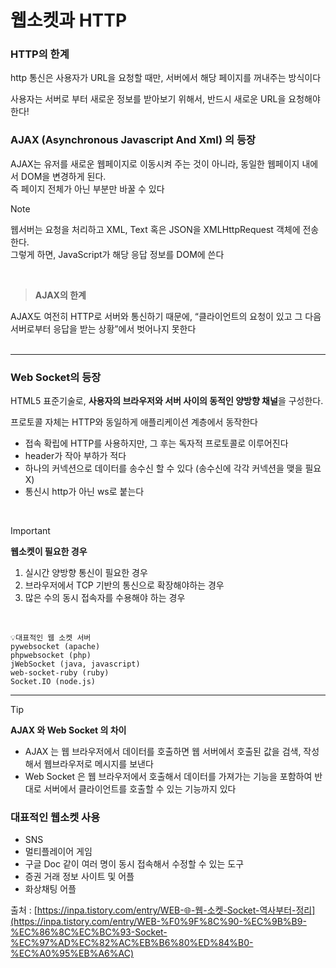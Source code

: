 # 웹소켓과 HTTP

### HTTP의 한계

http 통신은 사용자가 URL을 요청할 때만, 서버에서 해당 페이지를 꺼내주는 방식이다

사용자는 서버로 부터 새로운 정보를 받아보기 위해서, 반드시 새로운 URL을 요청해야한다!

### AJAX (Asynchronous Javascript And Xml) 의 등장

AJAX는 유저를 새로운 웹페이지로 이동시켜 주는 것이 아니라, 동일한 웹페이지 내에서 DOM을 변경하게 된다.<br/> 즉 페이지 전체가 아닌 부분만 바꿀 수 있다

> [!NOTE]
> 웹서버는 요청을 처리하고 XML, Text 혹은 JSON을 XMLHttpRequest 객체에 전송한다.<br/>그렇게 하면, JavaScript가 해당 응답 정보를 DOM에 쓴다

<br/>

> **AJAX의 한계**

AJAX도 여전히 HTTP로 서버와 통신하기 때문에, “클라이언트의 요청이 있고 그 다음 서버로부터 응답을 받는 상황”에서 벗어나지 못한다<br/><br/>

---

### Web Socket의 등장

HTML5 표준기술로, **사용자의 브라우저와 서버 사이의 동적인 양방향 채널**을 구성한다.

프로토콜 자체는 HTTP와 동일하게 애플리케이션 계층에서 동작한다

- 접속 확립에 HTTP를 사용하지만, 그 후는 독자적 프로토콜로 이루어진다
- header가 작아 부하가 적다
- 하나의 커넥션으로 데이터를 송수신 할 수 있다 (송수신에 각각 커넥션을 맺을 필요 X)
- 통신시 http가 아닌 ws로 붙는다
<br/>

> [!IMPORTANT]
> **웹소켓이 필요한 경우**
> 1. 실시간 양방향 통신이 필요한 경우
> 2. 브라우저에서 TCP 기반의 통신으로 확장해야하는 경우
> 3. 많은 수의 동시 접속자를 수용해야 하는 경우

<br/>

```
💡대표적인 웹 소켓 서버
pywebsocket (apache)
phpwebsocket (php)
jWebSocket (java, javascript)
web-socket-ruby (ruby)
Socket.IO (node.js)
```
---
> [!TIP]
> **AJAX 와 Web Socket 의 차이**
> - AJAX 는 웹 브라우저에서 데이터를 호출하면 웹 서버에서 호출된 값을 검색, 작성해서 웹브라우저로 메시지를 보낸다
> - Web Socket 은 웹 브라우저에서 호출해서 데이터를 가져가는 기능을 포함하여 반대로 서버에서 클라이언트를 호출할 수 있는 기능까지 있다

### 대표적인 웹소켓 사용

- SNS
- 멀티플레이어 게임
- 구글 Doc 같이 여러 명이 동시 접속해서 수정할 수 있는 도구
- 증권 거래 정보 사이트 및 어플
- 화상채팅 어플

출처 : [https://inpa.tistory.com/entry/WEB-🌐-웹-소켓-Socket-역사부터-정리](https://inpa.tistory.com/entry/WEB-%F0%9F%8C%90-%EC%9B%B9-%EC%86%8C%EC%BC%93-Socket-%EC%97%AD%EC%82%AC%EB%B6%80%ED%84%B0-%EC%A0%95%EB%A6%AC)
